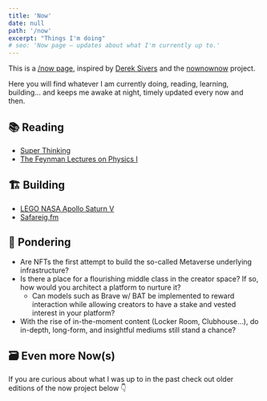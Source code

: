 ```yaml
---
title: 'Now'
date: null
path: '/now'
excerpt: "Things I'm doing"
# seo: 'Now page — updates about what I'm currently up to.'
---
```


This is a [/now page](https://nownownow.com/about), inspired by [Derek Sivers](https://sivers.org) and the [nownownow](https://nownownow.com) project.

Here you will find whatever I am currently doing, reading, learning, building... and keeps me awake at night, timely updated every now and then.

## 📚 Reading

- [Super Thinking](https://www.amazon.com/dp/0525533583/)
- [The Feynman Lectures on Physics I](https://www.amazon.com/dp/0465024939/)

## 🏗 Building

- [LEGO NASA Apollo Saturn V](https://www.lego.com/en-us/product/lego-nasa-apollo-saturn-v-21309)
- [Safareig.fm](https://www.safareig.fm)

## 💭 Pondering

- Are NFTs the first attempt to build the so-called Metaverse underlying infrastructure?
- Is there a place for a flourishing middle class in the creator space? If so, how would you architect a platform to nurture it?
  - Can models such as Brave w/ BAT be implemented to reward interaction while allowing creators to have a stake and vested interest in your platform?
- With the rise of in-the-moment content (Locker Room, Clubhouse...), do in-depth, long-form, and insightful mediums still stand a chance?

## 🗃 Even more Now(s)

If you are curious about what I was up to in the past check out older editions of the now project below 👇
